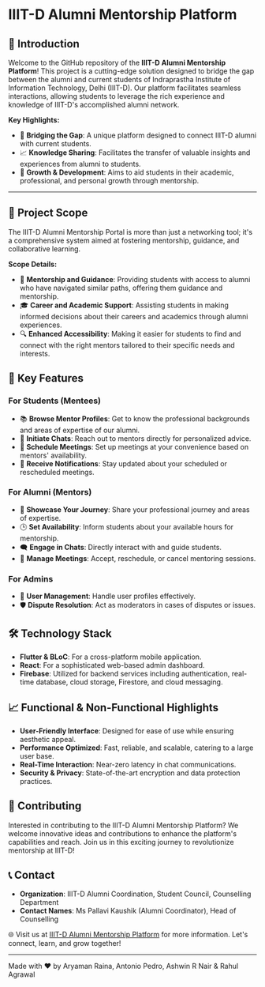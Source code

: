 
# IIIT-D Alumni Mentorship Platform


## 🌟 Introduction

Welcome to the GitHub repository of the **IIIT-D Alumni Mentorship Platform**! This project is a cutting-edge solution designed to bridge the gap between the alumni and current students of Indraprastha Institute of Information Technology, Delhi (IIIT-D). Our platform facilitates seamless interactions, allowing students to leverage the rich experience and knowledge of IIIT-D's accomplished alumni network.


**Key Highlights:**
- 🌉 **Bridging the Gap**: A unique platform designed to connect IIIT-D alumni with current students.
- 📈 **Knowledge Sharing**: Facilitates the transfer of valuable insights and experiences from alumni to students.
- 🌱 **Growth & Development**: Aims to aid students in their academic, professional, and personal growth through mentorship.


---


## 🎯 Project Scope

The IIIT-D Alumni Mentorship Portal is more than just a networking tool; it's a comprehensive system aimed at fostering mentorship, guidance, and collaborative learning.

**Scope Details:**
- 🤝 **Mentorship and Guidance**: Providing students with access to alumni who have navigated similar paths, offering them guidance and mentorship.
- 🎓 **Career and Academic Support**: Assisting students in making informed decisions about their careers and academics through alumni experiences.
- 🔍 **Enhanced Accessibility**: Making it easier for students to find and connect with the right mentors tailored to their specific needs and interests.


## 🚀 Key Features

### For Students (Mentees)
- 📚 **Browse Mentor Profiles**: Get to know the professional backgrounds and areas of expertise of our alumni.
- 💬 **Initiate Chats**: Reach out to mentors directly for personalized advice.
- 📅 **Schedule Meetings**: Set up meetings at your convenience based on mentors' availability.
- 🔔 **Receive Notifications**: Stay updated about your scheduled or rescheduled meetings.

### For Alumni (Mentors)
- 🌟 **Showcase Your Journey**: Share your professional journey and areas of expertise.
- 🕒 **Set Availability**: Inform students about your available hours for mentorship.
- 🗨️ **Engage in Chats**: Directly interact with and guide students.
- 📝 **Manage Meetings**: Accept, reschedule, or cancel mentoring sessions.

### For Admins
- 🔄 **User Management**: Handle user profiles effectively.
- 🛡️ **Dispute Resolution**: Act as moderators in cases of disputes or issues.


## 🛠️ Technology Stack

- **Flutter & BLoC**: For a cross-platform mobile application.
- **React**: For a sophisticated web-based admin dashboard.
- **Firebase**: Utilized for backend services including authentication, real-time database, cloud storage, Firestore, and cloud messaging.



## 📈 Functional & Non-Functional Highlights

- **User-Friendly Interface**: Designed for ease of use while ensuring aesthetic appeal.
- **Performance Optimized**: Fast, reliable, and scalable, catering to a large user base.
- **Real-Time Interaction**: Near-zero latency in chat communications.
- **Security & Privacy**: State-of-the-art encryption and data protection practices.



## 🤝 Contributing

Interested in contributing to the IIIT-D Alumni Mentorship Platform? We welcome innovative ideas and contributions to enhance the platform's capabilities and reach. Join us in this exciting journey to revolutionize mentorship at IIIT-D!



## 📞 Contact

- **Organization**: IIIT-D Alumni Coordination, Student Council, Counselling Department
- **Contact Names**: Ms Pallavi Kaushik (Alumni Coordinator), Head of Counselling

🌐 Visit us at [IIIT-D Alumni Mentorship Platform](#) for more information. Let's connect, learn, and grow together!

---

Made with ❤️ by Aryaman Raina, Antonio Pedro, Ashwin R Nair & Rahul Agrawal

